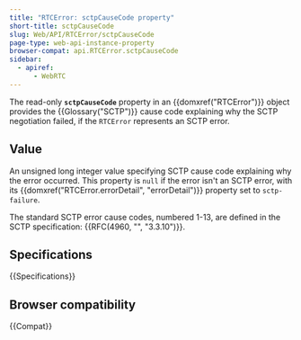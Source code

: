 ```yaml
---
title: "RTCError: sctpCauseCode property"
short-title: sctpCauseCode
slug: Web/API/RTCError/sctpCauseCode
page-type: web-api-instance-property
browser-compat: api.RTCError.sctpCauseCode
sidebar:
  - apiref:
      - WebRTC
---
```


The read-only **`sctpCauseCode`** property in an
{{domxref("RTCError")}} object provides the {{Glossary("SCTP")}} cause code explaining
why the SCTP negotiation failed, if the `RTCError` represents an SCTP error.

## Value

An unsigned long integer value specifying SCTP cause code explaining why the error
occurred. This property is `null` if the error isn't an SCTP error, with its
{{domxref("RTCError.errorDetail", "errorDetail")}} property set to
`sctp-failure`.

The standard SCTP error cause codes, numbered 1-13, are defined in the SCTP
specification: {{RFC(4960, "", "3.3.10")}}.

## Specifications

{{Specifications}}

## Browser compatibility

{{Compat}}
